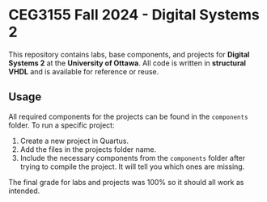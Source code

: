 # CEG3155 Fall 2024 - Digital Systems 2  

This repository contains labs, base components, and projects for **Digital Systems 2** at the **University of Ottawa**. All code is written in **structural VHDL** and is available for reference or reuse.  

## Usage  

All required components for the projects can be found in the `components` folder. To run a specific project:  
1. Create a new project in Quartus.  
2. Add the files in the projects folder name.
3. Include the necessary components from the `components` folder after trying to compile the project. It will tell you which ones are missing.  

The final grade for labs and projects was 100% so it should all work as intended.
